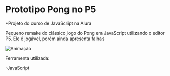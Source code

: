 # Prototipo Pong no P5
*Projeto do curso de JavaScript na Alura

Pequeno remake do clássico jogo do Pong em JavaScript utilizando o editor P5.
Ele é jogável, porém ainda apresenta falhas

![Animação](https://user-images.githubusercontent.com/98999057/171962478-7fea32cd-ad2d-4540-a2de-41ddb686c4c6.gif)

Ferramenta utilizada:

-JavaScript

